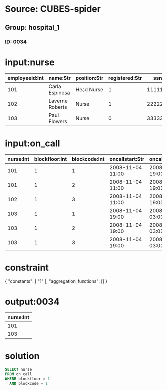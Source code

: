 # Source: CUBES-spider
## Group: hospital_1
### ID: 0034

# input:nurse

| employeeid:Int | name:Str | position:Str | registered:Str | ssn:Int |
|---|---|---|---|---|
| 101 | Carla Espinosa | Head Nurse | 1 | 111111110 |
| 102 | Laverne Roberts | Nurse | 1 | 222222220 |
| 103 | Paul Flowers | Nurse | 0 | 333333330 |

# input:on_call

| nurse:Int | blockfloor:Int | blockcode:Int | oncallstart:Str | oncallend:Str |
|---|---|---|---|---|
| 101 | 1 | 1 | 2008-11-04 11:00 | 2008-11-04 19:00 |
| 101 | 1 | 2 | 2008-11-04 11:00 | 2008-11-04 19:00 |
| 102 | 1 | 3 | 2008-11-04 11:00 | 2008-11-04 19:00 |
| 103 | 1 | 1 | 2008-11-04 19:00 | 2008-11-05 03:00 |
| 103 | 1 | 2 | 2008-11-04 19:00 | 2008-11-05 03:00 |
| 103 | 1 | 3 | 2008-11-04 19:00 | 2008-11-05 03:00 |

# constraint

{
  "constants": [
    "1"
  ],
  "aggregation_functions": []
}

# output:0034

| nurse:Int |
|---|
| 101 |
| 103 |

# solution

```sql
SELECT nurse
FROM on_call
WHERE blockfloor = 1
  AND blockcode = 1
```
